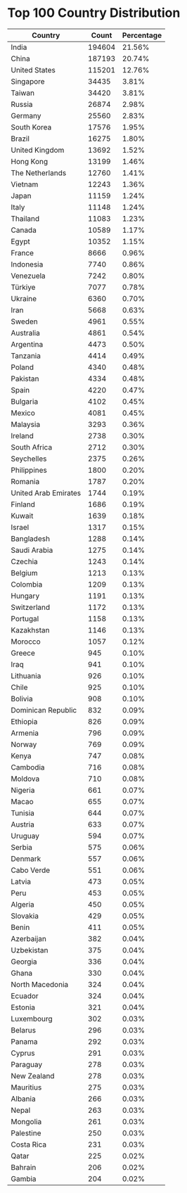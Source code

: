 # Top 100 Country Distribution
| Country | Count | Percentage |
|----|----|----|
| India | 194604 | 21.56% |
| China | 187193 | 20.74% |
| United States | 115201 | 12.76% |
| Singapore | 34435 | 3.81% |
| Taiwan | 34420 | 3.81% |
| Russia | 26874 | 2.98% |
| Germany | 25560 | 2.83% |
| South Korea | 17576 | 1.95% |
| Brazil | 16275 | 1.80% |
| United Kingdom | 13692 | 1.52% |
| Hong Kong | 13199 | 1.46% |
| The Netherlands | 12760 | 1.41% |
| Vietnam | 12243 | 1.36% |
| Japan | 11159 | 1.24% |
| Italy | 11148 | 1.24% |
| Thailand | 11083 | 1.23% |
| Canada | 10589 | 1.17% |
| Egypt | 10352 | 1.15% |
| France | 8666 | 0.96% |
| Indonesia | 7740 | 0.86% |
| Venezuela | 7242 | 0.80% |
| Türkiye | 7077 | 0.78% |
| Ukraine | 6360 | 0.70% |
| Iran | 5668 | 0.63% |
| Sweden | 4961 | 0.55% |
| Australia | 4861 | 0.54% |
| Argentina | 4473 | 0.50% |
| Tanzania | 4414 | 0.49% |
| Poland | 4340 | 0.48% |
| Pakistan | 4334 | 0.48% |
| Spain | 4220 | 0.47% |
| Bulgaria | 4102 | 0.45% |
| Mexico | 4081 | 0.45% |
| Malaysia | 3293 | 0.36% |
| Ireland | 2738 | 0.30% |
| South Africa | 2712 | 0.30% |
| Seychelles | 2375 | 0.26% |
| Philippines | 1800 | 0.20% |
| Romania | 1787 | 0.20% |
| United Arab Emirates | 1744 | 0.19% |
| Finland | 1686 | 0.19% |
| Kuwait | 1639 | 0.18% |
| Israel | 1317 | 0.15% |
| Bangladesh | 1288 | 0.14% |
| Saudi Arabia | 1275 | 0.14% |
| Czechia | 1243 | 0.14% |
| Belgium | 1213 | 0.13% |
| Colombia | 1209 | 0.13% |
| Hungary | 1191 | 0.13% |
| Switzerland | 1172 | 0.13% |
| Portugal | 1158 | 0.13% |
| Kazakhstan | 1146 | 0.13% |
| Morocco | 1057 | 0.12% |
| Greece | 945 | 0.10% |
| Iraq | 941 | 0.10% |
| Lithuania | 926 | 0.10% |
| Chile | 925 | 0.10% |
| Bolivia | 908 | 0.10% |
| Dominican Republic | 832 | 0.09% |
| Ethiopia | 826 | 0.09% |
| Armenia | 796 | 0.09% |
| Norway | 769 | 0.09% |
| Kenya | 747 | 0.08% |
| Cambodia | 716 | 0.08% |
| Moldova | 710 | 0.08% |
| Nigeria | 661 | 0.07% |
| Macao | 655 | 0.07% |
| Tunisia | 644 | 0.07% |
| Austria | 633 | 0.07% |
| Uruguay | 594 | 0.07% |
| Serbia | 575 | 0.06% |
| Denmark | 557 | 0.06% |
| Cabo Verde | 551 | 0.06% |
| Latvia | 473 | 0.05% |
| Peru | 453 | 0.05% |
| Algeria | 450 | 0.05% |
| Slovakia | 429 | 0.05% |
| Benin | 411 | 0.05% |
| Azerbaijan | 382 | 0.04% |
| Uzbekistan | 375 | 0.04% |
| Georgia | 336 | 0.04% |
| Ghana | 330 | 0.04% |
| North Macedonia | 324 | 0.04% |
| Ecuador | 324 | 0.04% |
| Estonia | 321 | 0.04% |
| Luxembourg | 302 | 0.03% |
| Belarus | 296 | 0.03% |
| Panama | 292 | 0.03% |
| Cyprus | 291 | 0.03% |
| Paraguay | 278 | 0.03% |
| New Zealand | 278 | 0.03% |
| Mauritius | 275 | 0.03% |
| Albania | 266 | 0.03% |
| Nepal | 263 | 0.03% |
| Mongolia | 261 | 0.03% |
| Palestine | 250 | 0.03% |
| Costa Rica | 231 | 0.03% |
| Qatar | 225 | 0.02% |
| Bahrain | 206 | 0.02% |
| Gambia | 204 | 0.02% |
